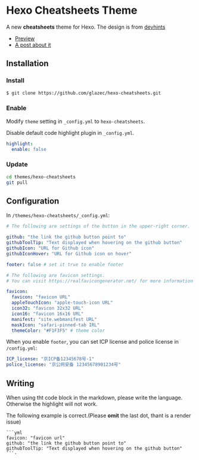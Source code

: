 # Hexo Cheatsheets Theme

A new **cheatsheets** theme for Hexo.
The design is from [devhints](http://devhints.io)

- [Preview](http://cheatsheets.inevitable.tech)
- [A post about it](https://www.inevitable.tech/posts/59f1905d/)

## Installation

### Install

```bash
$ git clone https://github.com/glazec/hexo-cheatsheets.git
```

### Enable

Modify `theme` setting in `_config.yml` to `hexo-cheatsheets`.

Disable default code highlight plugin in `_config.yml`.

```yml
highlight:
  enable: false
```

### Update

```bash
cd themes/hexo-cheatsheets
git pull
```

## Configuration

In `/themes/hexo-cheatsheets/_config.yml`: 

```yml
# The following are settings of the button in the upper-right corner.

github: "the link the github button point to"
githubToolTip: "Text displayed when hovering on the github button"
githubIcon: "URL for Github icon"
githubIconHover: "URL for Github icon on hover"

footer: false # set it true to enable footer

# The following are favicon settings.
# You can visit https://realfavicongenerator.net/ for more information and generate your favicon and apply it for your site.

favicon:
  favicon: "favicon URL"
  appleTouchIcon: "apple-touch-icon URL"
  icon32: "favicon 32x32 URL"
  icon16: "favicon 16x16 URL"
  manifest: "site.webmanifest URL"
  maskIcon: "safari-pinned-tab IRL"
  themeColor: "#F1F3F5" # theme color
```

When you enable `footer`, you can set ICP license and police license in `/config.yml`:

```yml
ICP_license: "京ICP备12345678号-1"
police_license: "京公网安备 12345678901234号"
```

## Writing

When using tht code block in the markdown, please write the language. Otherwise the highlight will not work.

The following example is correct.(Please **omit** the last dot, thant is a render issue)

```
```yml
favicon: "favicon url"
github: "the link the github button point to"
githubToolTip: "Text displayed when hovering on the github button"
```·

